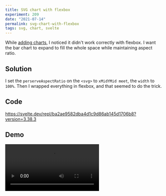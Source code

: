 ```yaml
---
title: SVG chart with flexbox
experiment: 209
date: "2021-07-14"
permalink: svg-chart-with-flexbox
tags: svg, chart, svelte
---
```


While [adding charts](/posts/carrierwave-charts-plan), I noticed it didn't work correctly with flexbox. I want the bar chart to expand to fill the whole space while maintaining aspect ratio.

## Solution

I set the `perserveAspectRatio` on the `<svg>` to `xMidYMid meet`, the `width` to `100%`. Then I wrapped everything in flexbox, and that seemed to do the trick.

## Code

https://svelte.dev/repl/ba2ae9582dba4d1c9d86ab145d1706b8?version=3.38.3

## Demo

<video controls src="https://res.cloudinary.com/dzwnkx0mk/video/upload/v1626245426/1000experiments.dev/svg-chart-with-flex_dbqx6x.mp4"/>

## Notes

- Does this work in non-chrome browsers?
- Does it work with really tall content?
